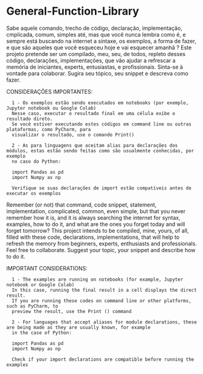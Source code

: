 # General-Function-Library

Sabe aquele comando, trecho de código, declaração, implementação, cmplicada, comum, simples até, mas que você nunca lembra como é, e sempre está 
buscando na internet a sintaxe, os exemplos, a forma de fazer, e que são aqueles que você esqueceu hoje e vai esquecer amanhã ?
Este projeto pretende ser um compilado, meu, seu, de todos, repleto desses código, declarações, implementações, que vão ajudar a refrescar a memória 
de iniciantes, experts, entusiastas, e profissionais. 
Sinta-se à vontade para colaborar. Sugira seu tópico, seu snippet e descreva como fazer.

CONSIDERAÇÕES IMPORTANTES:

      1 - Os exemplos estão sendo executados em notebooks (por exemplo, Jupyter notebook ou Google Colab)
      Nesse caso, executar o resultado final em uma célula exibe o resultado direto.
      Se você estiver executando estes códigos em command line ou outras plataformas, como PyCharm, para
      visualizar o resultado, use o comando Print()

      2 - As para linguagens que aceitam alias para declarações dos módulos, estas estão sendo feitas como são usualmente conhecidas, por exemplo
      no caso do Python:

      import Pandas as pd
      import Numpy as np

      Verifique se suas declarações de import estão compatíveis antes de executar os exemplos

Remember (or not) that command, code snippet, statement, implementation, complicated, common, even simple, but that you never remember how it is, 
and it is always searching the internet for syntax, examples, how to do it, and what are the ones you forget today and will forget tomorrow?
This project intends to be compiled, mine, yours, of all, filled with these code, declarations, implementations, that will help to refresh the 
memory from beginners, experts, enthusiasts and professionals.
Feel free to collaborate. Suggest your topic, your snippet and describe how to do it.

IMPORTANT CONSIDERATIONS:

      1 - The examples are running on notebooks (for example, Jupyter notebook or Google Colab)
      In this case, running the final result in a cell displays the direct result.
      If you are running these codes on command line or other platforms, such as PyCharm, to
      preview the result, use the Print () command

      2 - For languages ​​that accept aliases for module declarations, these are being made as they are usually known, for example
      in the case of Python:

      import Pandas as pd
      import Numpy as np

      Check if your import declarations are compatible before running the examples
